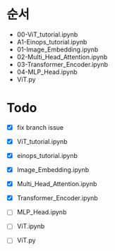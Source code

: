 # 순서

- 00-ViT_tutorial.ipynb
- A1-Einops_tutorial.ipynb
- 01-Image_Embedding.ipynb
- 02-Multi_Head_Attention.ipynb
- 03-Transformer_Encoder.ipynb
- 04-MLP_Head.ipynb
- ViT.py


# Todo
- [x] fix branch issue 
- [x] ViT_tutorial.ipynb
- [x] einops_tutorial.ipynb
- [x] Image_Embedding.ipynb
- [x] Multi_Head_Attention.ipynb
- [x] Transformer_Encoder.ipynb
- [ ] MLP_Head.ipynb
- [ ] ViT.ipynb
- [ ] ViT.py







